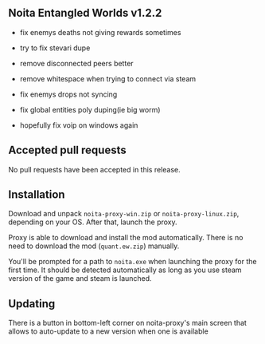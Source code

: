 ## Noita Entangled Worlds v1.2.2

- fix enemys deaths not giving rewards sometimes

- try to fix stevari dupe

- remove disconnected peers better

- remove whitespace when trying to connect via steam

- fix enemys drops not syncing

- fix global entities poly duping(ie big worm)

- hopefully fix voip on windows again


## Accepted pull requests


No pull requests have been accepted in this release.

## Installation


Download and unpack `noita-proxy-win.zip` or `noita-proxy-linux.zip`, depending on your OS. After that, launch the proxy.


Proxy is able to download and install the mod automatically. There is no need to download the mod (`quant.ew.zip`) manually.


You'll be prompted for a path to `noita.exe` when launching the proxy for the first time.
It should be detected automatically as long as you use steam version of the game and steam is launched.
        

## Updating


There is a button in bottom-left corner on noita-proxy's main screen that allows to auto-update to a new version when one is available

